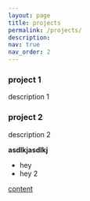 ```yaml
---
layout: page
title: projects
permalink: /projects/
description: 
nav: true
nav_order: 2
---
```


### project 1

description 1

### project 2

description 2



**asdlkjasdlkj**

- hey
- hey 2

[content](www.google.com)
